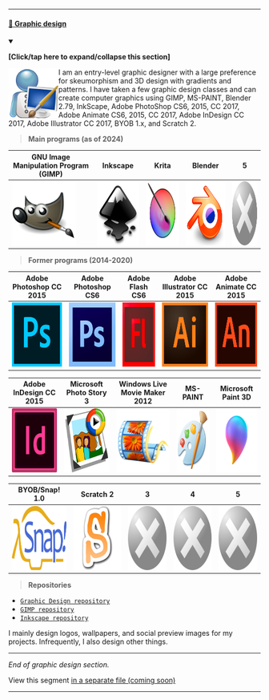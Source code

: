 
---

#### [🎨️ Graphic design](#-Graphic-design)

<details open><summary><p><b>[Click/tap here to expand/collapse this section]</b></p></summary>

<img src="/Graphics/Hobbies/Graphic-Design/GraphicDesignICON.png" alt="Original graphic design profile picture failed to load. Click/tap here to attempt to view it" title="Graphic design icon" width="100" height="100" align="left"> 

I am an entry-level graphic designer with a large preference for skeumorphism and 3D design with gradients and patterns. I have taken a few graphic design classes and can create computer graphics using GIMP, MS-PAINT, Blender 2.79, InkScape, Adobe PhotoShop CS6, 2015, CC 2017, Adobe Animate CS6, 2015, CC 2017, Adobe InDesign CC 2017, Adobe Illustrator CC 2017, BYOB 1.x, and Scratch 2.

> **Main programs (as of 2024)**

| GNU Image Manipulation Program (GIMP) | Inkscape | Krita | Blender | 5 |
|---|---|---|---|---|
| <img src="/Graphics/Graphic-Design/Logos/GIMP/The_GIMP_icon_-_gnome-1.svg" alt="GIMP logo failed to load" title="GNU Image Manipulation Program (GIMP)" width="128" height="128"> | <img src="/Graphics/Graphic-Design/Logos/Inkscape/Inkscape_logo_2.svg" alt="Inkscape logo failed to load" title="Inkscape" width="128" height="128"> | <img src="/Graphics/Graphic-Design/Logos/Krita/Krita_Application_Logo.svg" alt="Krita logo failed to load" title="Krita" width="128" height="128"> | <img src="/Graphics/Graphic-Design/Logos/Blender/Blender2016New.png" alt="Blender logo failed to load" title="Blender" width="128" height="128"> | <img src="/Graphics/Buttons/Close/Silver/SilverXP_CloseButton_Part1_Default.svg" alt="Silver X close button failed to load" title="No other programs" width="128" height="128"> |

> **Former programs (2014-2020)**

| Adobe Photoshop CC 2015 | Adobe Photoshop CS6 | Adobe Flash CS6 | Adobe Illustrator CC 2015 | Adobe Animate CC 2015 | 
|---|---|---|---|---|
| <img src="/Graphics/Graphic-Design/Logos/Adobe/Photoshop/2015/Adobe_Photoshop_Logo-2015.png" alt="Adobe Photoshop logo failed to load" title="Adobe Photoshop CC 2015" width="128" height="128"> | <img src="/Graphics/Graphic-Design/Logos/Adobe/Photoshop/CS6/Adobe_Photoshop_CS6-Logo.png" alt="Adobe Photoshop CS6 logo failed to load" title="Adobe Photoshop CS6" width="128" height="128"> | <img src="/Graphics/Graphic-Design/Logos/Adobe/Flash/CS6/Adobe-Flash-Logo-CS6.jpg" alt="Adobe Flash CS6 logo failed to load" title="Adobe Flash CS6" width="128" height="128"> | <img src="/Graphics/Graphic-Design/Logos/Adobe/Illustrator/2015/Adobe-Illustrator_Logo.png" alt="Adobe Illustrator logo failed to load" title="Adobe Illustrator CC 2015" width="128" height="128"> | <img src="/Graphics/Graphic-Design/Logos/Adobe/Animate/2015/Adobe_Animate_Logo.png" alt="Adobe Animate logo failed to load" title="Adobe Animate CC 2015" width="128" height="128"> |

| Adobe InDesign CC 2015 | Microsoft Photo Story 3 | Windows Live Movie Maker 2012 | MS-PAINT | Microsoft Paint 3D | 
|---|---|---|---|---|
| <img src="/Graphics/Graphic-Design/Logos/Adobe/InDesign/2015/Adobe-InDesign_Logo.png" alt="Adobe InDesign logo failed to load" title="Adobe InDesign CC 2015" width="128" height="128"> | <img src="/Graphics/Graphic-Design/Logos/Microsoft/Photo-Story-3/Microsoft-Photo-Story-Icon.png" alt="Microsoft Photo Story 3 logo failed to load" title="Microsoft Windows Photo Story 3" width="128" height="128"> | <img src="/Graphics/Graphic-Design/Logos/Microsoft/Windows-Movie-Maker/Live-2012/Windows_Movie_Maker-Logo.png" alt="Windows Movie Maker Live 2012 logo failed to load" title="Microsoft Windows Live Movie Maker 2012" width="128" height="128"> | <img src="/Graphics/Graphic-Design/Logos/Microsoft/Paint/Classic/MS-PAINT_Logo.png" alt="Microsoft Paint logo failed to load" title="Microsoft Paint (MS-PAINT)" width="128" height="128"> | <img src="/Graphics/Graphic-Design/Logos/Microsoft/Paint/3D/Microsoft_Paint_3D_Logo.png" alt="Microsoft Paint 3D logo failed to load" title="Microsoft Paint 3D (Paint 3D)" width="128" height="128"> |

| BYOB/Snap! 1.0 | Scratch 2 | 3 | 4 | 5 | 
|---|---|---|---|---|
| <img src="/Graphics/Graphic-Design/Logos/BYOB/Snap!/Snap!.svg" alt="BYOB Snap! logo failed to load" title="BYOB/Snap!" width="128" height="128"> | <img src="/Graphics/Graphic-Design/Logos/Scratch/2/Logo-Scratch-2.png" alt="Scratch 2 logo failed to load" title="Scratch 2" width="128" height="128"> | <img src="/Graphics/Buttons/Close/Silver/SilverXP_CloseButton_Part1_Default.svg" alt="Silver X close button failed to load" title="No other programs" width="128" height="128"> | <img src="/Graphics/Buttons/Close/Silver/SilverXP_CloseButton_Part1_Default.svg" alt="Silver X close button failed to load" title="No other programs" width="128" height="128"> | <img src="/Graphics/Buttons/Close/Silver/SilverXP_CloseButton_Part1_Default.svg" alt="Silver X close button failed to load" title="No other programs" width="128" height="128"> |

> **Repositories**

- [`Graphic Design repository`](https://github.com/seanpm2001/Seanpm2001-Graphic-Design/)
- [`GIMP repository`](https://github.com/seanpm2001/SeansLifeArchive_Images_GNOME_GIMP/)
- [`Inkscape repository`](https://github.com/seanpm2001/SeansLifeArchive_Images_InkScape/)

I mainly design logos, wallpapers, and social preview images for my projects. Infrequently, I also design other things.

---

_End of graphic design section._

View this segment [in a separate file (coming soon)](/Segments/Graphic-design/README.md)

</details> <!-- End of graphic design section !-->

---
